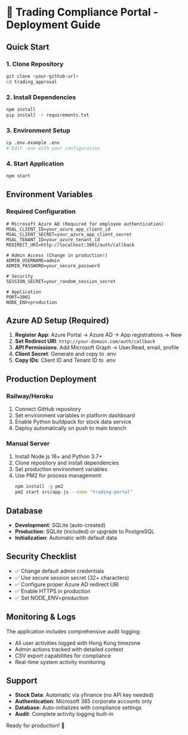 # 🚀 Trading Compliance Portal - Deployment Guide

## Quick Start

### 1. Clone Repository
```bash
git clone <your-github-url>
cd trading_approval
```

### 2. Install Dependencies
```bash
npm install
pip install -r requirements.txt
```

### 3. Environment Setup
```bash
cp .env.example .env
# Edit .env with your configuration
```

### 4. Start Application
```bash
npm start
```

## Environment Variables

### Required Configuration
```env
# Microsoft Azure AD (Required for employee authentication)
MSAL_CLIENT_ID=your_azure_app_client_id
MSAL_CLIENT_SECRET=your_azure_app_client_secret  
MSAL_TENANT_ID=your_azure_tenant_id
REDIRECT_URI=http://localhost:3001/auth/callback

# Admin Access (Change in production!)
ADMIN_USERNAME=admin
ADMIN_PASSWORD=your_secure_password

# Security
SESSION_SECRET=your_random_session_secret

# Application
PORT=3001
NODE_ENV=production
```

## Azure AD Setup (Required)

1. **Register App**: Azure Portal → Azure AD → App registrations → New
2. **Set Redirect URI**: `http://your-domain.com/auth/callback`
3. **API Permissions**: Add Microsoft Graph → User.Read, email, profile
4. **Client Secret**: Generate and copy to .env
5. **Copy IDs**: Client ID and Tenant ID to .env

## Production Deployment

### Railway/Heroku
1. Connect GitHub repository
2. Set environment variables in platform dashboard
3. Enable Python buildpack for stock data service
4. Deploy automatically on push to main branch

### Manual Server
1. Install Node.js 16+ and Python 3.7+
2. Clone repository and install dependencies
3. Set production environment variables
4. Use PM2 for process management:
   ```bash
   npm install -g pm2
   pm2 start src/app.js --name "trading-portal"
   ```

## Database

- **Development**: SQLite (auto-created)
- **Production**: SQLite (included) or upgrade to PostgreSQL
- **Initialization**: Automatic with default data

## Security Checklist

- ✅ Change default admin credentials
- ✅ Use secure session secret (32+ characters)
- ✅ Configure proper Azure AD redirect URI
- ✅ Enable HTTPS in production
- ✅ Set NODE_ENV=production

## Monitoring & Logs

The application includes comprehensive audit logging:
- All user activities logged with Hong Kong timezone
- Admin actions tracked with detailed context
- CSV export capabilities for compliance
- Real-time system activity monitoring

## Support

- **Stock Data**: Automatic via yfinance (no API key needed)
- **Authentication**: Microsoft 365 corporate accounts only
- **Database**: Auto-initializes with compliance settings
- **Audit**: Complete activity logging built-in

Ready for production! 🎉